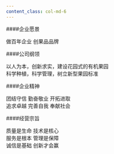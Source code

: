 ```yaml
---
content_class: col-md-6
---
```


####企业愿景  

做百年企业 创果品品牌

####公司纲领

以人为本，创新求实，建设花园式的有机果园  
科学种植，科学管理，树立新型果园标准

####企业精神

团结守信 勤奋敬业 开拓进取  
追求卓越 完善自我 奉献社会

####经营宗旨

质量是生命 技术是核心  
服务是根本 管理是保障  
诚信是基础 创新才会赢